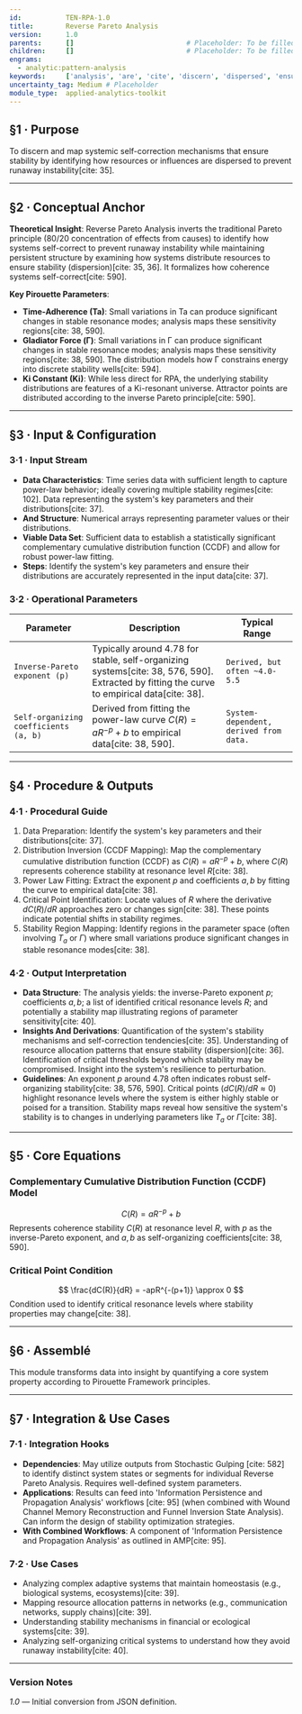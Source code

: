 ```yaml
---
id:           TEN-RPA-1.0
title:        Reverse Pareto Analysis
version:      1.0
parents:      []                            # Placeholder: To be filled manually
children:     []                            # Placeholder: To be filled manually
engrams:
  - analytic:pattern-analysis
keywords:     ['analysis', 'are', 'cite', 'discern', 'dispersed', 'ensure']
uncertainty_tag: Medium # Placeholder
module_type:  applied-analytics-toolkit
---
```


## §1 · Purpose
To discern and map systemic self-correction mechanisms that ensure stability by identifying how resources or influences are dispersed to prevent runaway instability[cite: 35].

---

## §2 · Conceptual Anchor
**Theoretical Insight**: Reverse Pareto Analysis inverts the traditional Pareto principle (80/20 concentration of effects from causes) to identify how systems self-correct to prevent runaway instability while maintaining persistent structure by examining how systems distribute resources to ensure stability (dispersion)[cite: 35, 36]. It formalizes how coherence systems self-correct[cite: 590].

**Key Pirouette Parameters**:
* **Time-Adherence (Ta)**: Small variations in Ta can produce significant changes in stable resonance modes; analysis maps these sensitivity regions[cite: 38, 590].
* **Gladiator Force (Γ)**: Small variations in Γ can produce significant changes in stable resonance modes; analysis maps these sensitivity regions[cite: 38, 590]. The distribution models how Γ constrains energy into discrete stability wells[cite: 594].
* **Ki Constant (Ki)**: While less direct for RPA, the underlying stability distributions are features of a Ki-resonant universe. Attractor points are distributed according to the inverse Pareto principle[cite: 590].

---

## §3 · Input & Configuration
### 3·1 · Input Stream
* **Data Characteristics**: Time series data with sufficient length to capture power-law behavior; ideally covering multiple stability regimes[cite: 102]. Data representing the system's key parameters and their distributions[cite: 37].
* **And Structure**: Numerical arrays representing parameter values or their distributions.
* **Viable Data Set**: Sufficient data to establish a statistically significant complementary cumulative distribution function (CCDF) and allow for robust power-law fitting.
* **Steps**: Identify the system's key parameters and ensure their distributions are accurately represented in the input data[cite: 37].

### 3·2 · Operational Parameters
| Parameter | Description | Typical Range |
|-----------|-------------|---------------|
| `Inverse-Pareto exponent (p)` | Typically around 4.78 for stable, self-organizing systems[cite: 38, 576, 590]. Extracted by fitting the curve to empirical data[cite: 38]. | `Derived, but often ~4.0-5.5` |
| `Self-organizing coefficients (a, b)` | Derived from fitting the power-law curve $C(R) = aR^{-p} + b$ to empirical data[cite: 38, 590]. | `System-dependent, derived from data.` |

---

## §4 · Procedure & Outputs
### 4·1 · Procedural Guide
1. Data Preparation: Identify the system's key parameters and their distributions[cite: 37].
2. Distribution Inversion (CCDF Mapping): Map the complementary cumulative distribution function (CCDF) as $C(R) = aR^{-p} + b$, where $C(R)$ represents coherence stability at resonance level $R$[cite: 38].
3. Power Law Fitting: Extract the exponent $p$ and coefficients $a, b$ by fitting the curve to empirical data[cite: 38].
4. Critical Point Identification: Locate values of $R$ where the derivative $dC(R)/dR$ approaches zero or changes sign[cite: 38]. These points indicate potential shifts in stability regimes.
5. Stability Region Mapping: Identify regions in the parameter space (often involving $T_a$ or $\Gamma$) where small variations produce significant changes in stable resonance modes[cite: 38].

### 4·2 · Output Interpretation
* **Data Structure**: The analysis yields: the inverse-Pareto exponent $p$; coefficients $a, b$; a list of identified critical resonance levels $R$; and potentially a stability map illustrating regions of parameter sensitivity[cite: 40].
* **Insights And Derivations**: Quantification of the system's stability mechanisms and self-correction tendencies[cite: 35]. Understanding of resource allocation patterns that ensure stability (dispersion)[cite: 36]. Identification of critical thresholds beyond which stability may be compromised. Insight into the system's resilience to perturbation.
* **Guidelines**: An exponent $p$ around 4.78 often indicates robust self-organizing stability[cite: 38, 576, 590]. Critical points ($dC(R)/dR \approx 0$) highlight resonance levels where the system is either highly stable or poised for a transition. Stability maps reveal how sensitive the system's stability is to changes in underlying parameters like $T_a$ or $\Gamma$[cite: 38].

---

## §5 · Core Equations
### Complementary Cumulative Distribution Function (CCDF) Model
$$ C(R) = aR^{-p} + b $$
Represents coherence stability $C(R)$ at resonance level $R$, with $p$ as the inverse-Pareto exponent, and $a, b$ as self-organizing coefficients[cite: 38, 590].

### Critical Point Condition
$$ \frac{dC(R)}{dR} = -apR^{-(p+1)} \approx 0 $$
Condition used to identify critical resonance levels where stability properties may change[cite: 38].

---

## §6 · Assemblé
This module transforms data into insight by quantifying a core system property according to Pirouette Framework principles.

---

## §7 · Integration & Use Cases
### 7·1 · Integration Hooks
* **Dependencies**: May utilize outputs from Stochastic Gulping [cite: 582] to identify distinct system states or segments for individual Reverse Pareto Analysis. Requires well-defined system parameters.
* **Applications**: Results can feed into 'Information Persistence and Propagation Analysis' workflows [cite: 95] (when combined with Wound Channel Memory Reconstruction and Funnel Inversion State Analysis). Can inform the design of stability optimization strategies.
* **With Combined Workflows**: A component of 'Information Persistence and Propagation Analysis' as outlined in AMP[cite: 95].

### 7·2 · Use Cases
* Analyzing complex adaptive systems that maintain homeostasis (e.g., biological systems, ecosystems)[cite: 39].
* Mapping resource allocation patterns in networks (e.g., communication networks, supply chains)[cite: 39].
* Understanding stability mechanisms in financial or ecological systems[cite: 39].
* Analyzing self-organizing critical systems to understand how they avoid runaway instability[cite: 40].

---

### Version Notes
*1.0* — Initial conversion from JSON definition.
